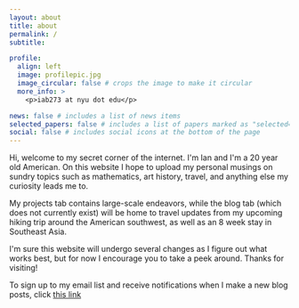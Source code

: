 ```yaml
---
layout: about
title: about
permalink: /
subtitle: 

profile:
  align: left
  image: profilepic.jpg
  image_circular: false # crops the image to make it circular
  more_info: >
    <p>iab273 at nyu dot edu</p>

news: false # includes a list of news items
selected_papers: false # includes a list of papers marked as "selected={true}"
social: false # includes social icons at the bottom of the page
---
```


Hi, welcome to my secret corner of the internet. I'm Ian and I'm a 20 year old American. On this website I hope to upload my personal musings on sundry topics such as mathematics, art history, travel, and anything else my curiosity leads me to.

My projects tab contains large-scale endeavors, while the blog tab (which does not currently exist) will be home to travel updates from my upcoming hiking trip around the American southwest, as well as an 8 week stay in Southeast Asia. 

I'm sure this website will undergo several changes as I figure out what works best, but for now I encourage you to take a peek around. Thanks for visiting!

To sign up to my email list and receive notifications when I make a new blog posts, click [this link](https://ianbeard.ck.page/c7f727312c)

